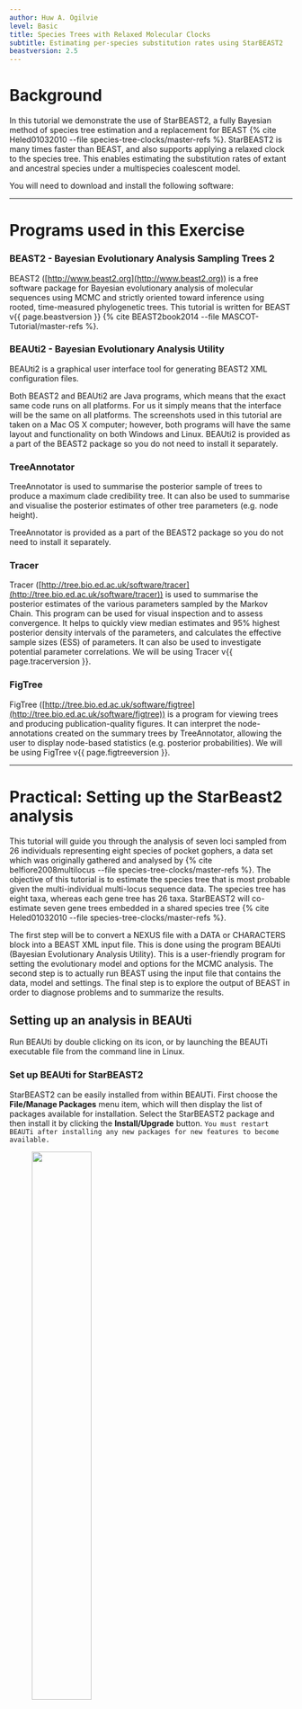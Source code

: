 ```yaml
---
author: Huw A. Ogilvie
level: Basic
title: Species Trees with Relaxed Molecular Clocks
subtitle: Estimating per-species substitution rates using StarBEAST2
beastversion: 2.5
---
```



# Background

In this tutorial we demonstrate the use of StarBEAST2, a fully Bayesian method
of species tree estimation and a replacement for BEAST
 {% cite Heled01032010 --file species-tree-clocks/master-refs %}. StarBEAST2 is many times faster than BEAST,
and also supports applying a relaxed clock to the species tree. This enables
estimating the substitution rates of extant and ancestral species under a
multispecies coalescent model.

You will need to download and install the following software:

----

# Programs used in this Exercise 


### BEAST2 - Bayesian Evolutionary Analysis Sampling Trees 2

BEAST2 ([http://www.beast2.org](http://www.beast2.org)) is a free software package for Bayesian evolutionary analysis of molecular sequences using MCMC and strictly oriented toward inference using rooted, time-measured phylogenetic trees. This tutorial is written for BEAST v{{ page.beastversion }} {% cite BEAST2book2014 --file MASCOT-Tutorial/master-refs %}. 


### BEAUti2 - Bayesian Evolutionary Analysis Utility

BEAUti2 is a graphical user interface tool for generating BEAST2 XML configuration files.

Both BEAST2 and BEAUti2 are Java programs, which means that the exact same code runs on all platforms. For us it simply means that the interface will be the same on all platforms. The screenshots used in this tutorial are taken on a Mac OS X computer; however, both programs will have the same layout and functionality on both Windows and Linux. BEAUti2 is provided as a part of the BEAST2 package so you do not need to install it separately.

### TreeAnnotator

TreeAnnotator is used to summarise the posterior sample of trees to produce a maximum clade credibility tree. It can also be used to summarise and visualise the posterior estimates of other tree parameters (e.g. node height).

TreeAnnotator is provided as a part of the BEAST2 package so you do not need to install it separately.


### Tracer

Tracer ([http://tree.bio.ed.ac.uk/software/tracer](http://tree.bio.ed.ac.uk/software/tracer)) is used to summarise the posterior estimates of the various parameters sampled by the Markov Chain. This program can be used for visual inspection and to assess convergence. It helps to quickly view median estimates and 95% highest posterior density intervals of the parameters, and calculates the effective sample sizes (ESS) of parameters. It can also be used to investigate potential parameter correlations. We will be using Tracer v{{ page.tracerversion }}.


### FigTree

FigTree ([http://tree.bio.ed.ac.uk/software/figtree](http://tree.bio.ed.ac.uk/software/figtree)) is a program for viewing trees and producing publication-quality figures. It can interpret the node-annotations created on the summary trees by TreeAnnotator, allowing the user to display node-based statistics (e.g. posterior probabilities). We will be using FigTree v{{ page.figtreeversion }}.

----

# Practical: Setting up the StarBeast2 analysis


This tutorial will guide you through the analysis of seven loci sampled from 26
individuals representing eight species of pocket gophers, a data set which was
originally gathered and analysed by
 {% cite belfiore2008multilocus --file species-tree-clocks/master-refs %}. The objective of this tutorial is to estimate the
species tree that is most probable given the multi-individual multi-locus
sequence data. The species tree has eight taxa, whereas each gene tree has 26
taxa. StarBEAST2 will co-estimate seven gene trees embedded in a shared species
tree  {% cite Heled01032010 --file species-tree-clocks/master-refs %}.

The first step will be to convert a NEXUS file with a DATA or CHARACTERS block
into a BEAST XML input file. This is done using the program BEAUti (Bayesian
Evolutionary Analysis Utility). This is a user-friendly program for setting the
evolutionary model and options for the MCMC analysis. The second step is to
actually run BEAST using the input file that contains the data, model and
settings. The final step is to explore the output of BEAST in order to diagnose
problems and to summarize the results.

## Setting up an analysis in BEAUti


Run BEAUti by double clicking on its icon, or by launching the BEAUTi executable
file from the command line in Linux.

### Set up BEAUti for StarBEAST2

StarBEAST2 can be easily installed from within BEAUTi. First choose the
**File/Manage Packages** menu item, which will then display the list of
packages available for installation. Select
the StarBEAST2 package and then install it by clicking the
**Install/Upgrade** button. ``You must restart BEAUTi after installing any new
packages for new features to become available.``

<figure>
<a id="fig:example1"></a>
<img style="width:50%;" src="figures/beauti-install.png" alt="">
<figcaption>Figure 1: Install StarBEAST2 from within BEAUTi.</figcaption>
</figure>

StarBEAST2 includes a series of templates for multispecies coalescent analyses.
These include the **StarBeast2** template for strict clock or gene tree
relaxed clock analyses, and various **SpeciesTree\ldots** templates for species tree
relaxed clock analyses. Currently three types of relaxed clocks are supported by
StarBEAST2; the uncorrelated lognormal clock (UCLN), the uncorrelated
exponential clock (UCED), and the random local clock (RLC) which we will use for
this tutorial.  The first thing to do is selecting that template by choosing the
**File/Template/SpeciesTreeRLC** menu item.
When changing a template, BEAUti deletes all previously imported data and starts
with a new empty template. So, if you already loaded some data, a warning
message pops up indicating that this data will be lost if you switch templates.

<figure>
<a id="fig:example1"></a>
<img style="width:50%;" src="figures/figures/beauti-rlc.png" alt="">
<figcaption>Figure 2: Select a species tree template in BEAUti.</figcaption>
</figure>

### Allow clock rates to vary

By default BEAUTi fixes the clock rate of the first partition to 1, so that
the rates of other loci are estimated relative to the first locus. This is
generally inappropriate for StarBEAST2 analyses, so it is ``very
important`` to disable this behaviour by deselecting the **Mode/Automatic
set clock rate** menu item.

<figure>
<a id="fig:example1"></a>
<img style="width:50%;" src="figures/beauti-disable.png" alt="">
<figcaption>Figure 3: Disable automatic setting of clock rates.</figcaption>
</figure>


### Loading the NEXUS files

StarBEAST2 supports multiple individuals per-species and multiple loci (we use
the term locus to refer to a genomic sequence, and gene when referring to the
evolutionary tree for a given locus). The data for each locus is stored as one
alignment in its own NEXUS file. Taxa names in each alignment have to be unique,
but duplicates across alignments are fine.

To load a NEXUS format alignment, click the button with the plus symbol ($+$) in
the lower left corner of the main **Partitions** tab. For this tutorial,
navigate to the **examples/nexus** subfolder inside the **beast**
application folder, and select all of the first seven NEXUS files. They should
be numbered 26, 29, 47, 53, 59, 64, and 72.

<figure>
<a id="fig:example1"></a>
<img style="width:50%;" src="figures/beauti-import.png" alt="">
<figcaption>Figure 4: Selecting NEXUS alignment files to import.</figcaption>
</figure>

Once loaded, the imported alignments are displayed in the \textbf{Partitions}
panel. You can double click any alignment (partition) to show its detail. For
multi-locus analyses, BEAST can link or unlink substitutions models across the
loci by clicking buttons on the top of the panel. The default of StarBEAST2 is
to unlink all models: substitution, clock, and trees. Note
that you should only unlink the tree model across data partitions that are
actually genetically unlinked. For example, in most organisms all the
mitochondrial genes are effectively linked due to a lack of recombination and
they should be set up to use the same tree model in any multispecies coalescent
analysis.

### Assigning the correct species to each sequence

Each taxon in a StarBEAST2 analysis is associated with a species or similar OTU.
Typically the species name is already embedded inside the taxon label. The
species name should be easy to extract; place it either at the beginning or the
end, separated by a _special_ character which does not appear in names. For
example, _aria\_334259, coast\_343436_ (using an underscore) or
_10x017b.wrussia, 2x305b.eastis_ (using a dot).

We need to tell BEAUti somehow which lineages in the alignments go with taxa in
the species tree. Select the Taxon Set panel, and a list of taxa from the
alignments is shown together with a default guess by BEAUti. In this case, the
guess is not very good, so we want to change this. You can manually change each
of the entries in the table, or press the guess button and a dialog is shown
where you can choose from several ways to try to detect the taxon from the name
of the lineages, or have a mapping stored in a file. In this case, splitting the
name on the underscore character _\__ and selecting the second group will give
us the mapping that we need.


<figure>
<a id="fig:example1"></a>
<img style="width:50%;" src="figures/beauti-guess.png" alt="">
<figcaption>Figure 5: Assigning species to sequences in BEAUti using the guess dialog.</figcaption>
</figure>


Alternatively, the mapping can be read from a trait file. A proper trait file is
tab delimited. The first row is always _traits_ followed by the keyword
_species_ in the second column and separated by tab. The rest of the rows
map each individual taxon name to a species name: the taxon name in the first
column and species name in the second column separated by tab.


### Adjusting the ploidy of each gene

Ploidy should be based on the mode of inheritance for each gene. By convention,
nuclear genes in diploids are given a ploidy of 2.0. Because mitochondrial and Y
chromosome genes are haploid even in otherwise diploid organisms, and also
inherited only through the mother or the father respectively, their effective
population size $N_e$ is only one quarter that of nuclear genes. Therefore if
nuclear gene ploidy is set to 2.0, mitochondrial or Y chromosome gene ploidy
should be set to 0.5. In this analysis all genes are from nuclear loci and their
ploidy should be left at the default value of 2.0.

### Selecting the method of population size integration

StarBEAST2, like BEAST before it, can estimate the effective population
sizes for extant and ancestral species. However by default StarBEAST2
analytically integrates over population sizes which is faster than making
explicit estimates. If you do need to estimate population sizes, change the
population model to **Constant Populations**. For this tutorial, keep the
default model which is **Analytical Population Size Integration**.


<figure>
<a id="fig:example1"></a>
<img style="width:50%;" src="figures/beauti-pop-model.png" alt="">
<figcaption>Figure 6: The choice of population models used by StarBEAST2.</figcaption>
</figure>


### Setting the substitution model

The next thing to do is to click on the **Site Model** tab at the top of
the main window. This will reveal the evolutionary model settings for BEAST.
Exactly which options appear depend on whether the data are nucleotides, or
amino acids, or binary data, or general data. The settings that will appear
after loading the data set will be the default values so we need to make some
changes.

Many of the models may be familiar to you. For this analysis, we will select
each substitution model listed on the left side in turn to make the following
change: select _HKY_ for substitution model (**Subst Model**). Make sure to repeat this step for every partition listed
on the left side.

<figure>
<a id="fig:example1"></a>
<img style="width:50%;" src="figures/beauti-hky.png" alt="">
<figcaption>Figure 7: Setting up substitution and site models for the gopher alignments.</figcaption>
</figure>


### Setting the clock model

Click on the **Clock Model** tab at the top of the main window. In this
panel you can configure the mean clock rate for each locus. If you followed the
earlier instructions to disable automatic setting of clock rates, the
mean clock rate _Clock.rate_ of all partitions should have the
**estimate** box ticked.

<figure>
<a id="fig:example1"></a>
<img style="width:50%;" src="figures/beauti-clock.png" alt="">
<figcaption>Figure 8: The default when automatic clock rate setting is disabled.</figcaption>
</figure>


The default prior for mean clock rates in StarBEAST2 is a lognormal distribution
with a mean (in real space) of 1. Trees estimated using this prior will have a
time axis in units of substitutions. This will not be appropriate when using
fossil (or other external) calibrations. You might instead use a 1/X prior,
which is uninformative and will allow the calibration(s) to guide the clock
rates.

### Priors

The **Priors** panel allows priors to be specified for each parameter in
the model. Click the top-leftmost arrow to expand the options available for the
default _Yule Model_, and set the speciation rate (called for some silly
historical reason _Birth Diff Rate_) to 180.0. Uncheck the
**estimate** box to make this a fixed parameter. ``For real
analyses you should almost certainly estimate this value, but a fixed value will
help us complete the tutorial in a reasonable time frame.``


<figure>
<a id="fig:example1"></a>
<img style="width:50%;" src="figures/beauti-yule.png" alt="">
<figcaption>Figure 9: Fixing the speciation rate.</figcaption>
</figure>

It would be biologically implausible for closely related species to have very large
differences in substitution rates, so we should constrain the per-species branch
rates to a reasonable range of values. Click the button next to
_branchRates.Species_ to define this range. Change _Lower_ to 0.1 and
_Upper_ to 10.0, which means that the fastest branch rate can not be more than
$100\times$ that of the slowest branch rate.


<figure>
<a id="fig:example1"></a>
<img style="width:50%;" src="figures/beauti-branch-rates.png" alt="">
<figcaption>Figure 10: Setting reasonable limits on species branch rates.</figcaption>
</figure>


### Setting the MCMC options

The next tab, **MCMC**, provides more general settings to control the
length of the MCMC and the file names.

First up is the **Chain Length**. This the number of steps BEAST will
complete before stopping an MCMC chain. The appropriate length of the chain
depends on the size of the data set, the complexity of the model and on the
accuracy of the answer required. The default value of 10,000,000 is entirely
arbitrary and should be adjusted according to the size of your data set. For
this tutorial keep the default chain length, which should finish within 10
to 20 minutes on a modern computer.


<figure>
<a id="fig:example1"></a>
<img style="width:50%;" src="figures/beauti-mcmc.png" alt="">
<figcaption>Figure 11: Setting up the MCMC paremeters.</figcaption>
</figure>


The other options specify how the parameter values in the Markov chain should be
displayed on the screen and recorded in the log file. The **screenlog** output is
simply for monitoring the programs progress so can be set to any value (although
if set too small, the sheer quantity of information being displayed on the
screen will actually slow the program down). For the **tracelog** and **treelog** files, the value should
be set relative to the total length of the chain. Sampling too often will result
in very large files with little extra benefit in terms of the precision of the
analysis. Sample too infrequently and the log file will not contain much
information about the distributions of the parameters. You probably want to aim
to store no more than $10000$ samples so this should be set to no less than
$\text{chain length}\div10000$. For this exercise, leave the default **Store
Every** and **Log Every** settings in place.

If you are using Windows then we suggest you add the suffix _.txt_ to the
tracelog, speciesTreeLog, and other treelog file names (e.g.
_starbeast.log.txt_ and _species.trees.txt_) so that Windows recognizes them as text files.

### Generating the BEAST XML file

We are now ready to create the BEAST XML file. To do this, either select the
**File/Save** or **File/Save~As** menu options. Save the file with an
appropriate name (we usually end the filename with _.xml_, e.g.
_pocket-gophers-rlc.xml_). We are now ready to run the file through BEAST.

### Running BEAST

Now run BEAST and when it asks for an input file, provide your newly created XML
file as input by clicking **Choose~File...**, and then click **Run**.
In Linux BEAST will immediately launch a file opening dialog box, which is to
select the BEAST XML to run. BEAST will then run until it has finished reporting
information to the screen. The actual results files are saved to the disk in the
same location as your input file. 

### Analyzing the results

Run the program called **Tracer** to analyze the output of BEAST. When the
main window has opened, choose **Import Trace File...** from the
**File** menu and select the file that BEAST has created called
_starbeast.log_. On the left hand side is a list of the different quantities
that BEAST has logged. There are traces for the the various probabilities and
likelihoods as well as estimates of various discrete and continuous parameters.
The first and most important trace --- the _posterior_ --- is the log of the
product of gene tree phylogenetic likelihoods, the coalescent probability of
gene trees within the species tree, and all prior probabilities.
Selecting a trace on the left brings up analyses for this trace on the right
hand side depending on tab that is selected. Select the statistic named
_sum(indicators.Species)_ --- this is the total number of substitution rate
changes along the species tree. You should now see a window like below.

<figure>
<a id="fig:example1"></a>
<img style="width:50%;" src="figures/tracer-posterior.png" alt="">
<figcaption>Figure 12: Tracer with the gopher data.</figcaption>
</figure>



Remember that MCMC is a stochastic algorithm so the actual numbers will not be
exactly the same. Tracer will plot a (marginalized) posterior distribution for
the selected parameter and also give you statistics such as the mean and median.
The _95\% HPD interval_ stands for _highest posterior density
interval_, and represents the most compact interval on the selected parameter
that contains 95% of the posterior probability. It is also known as a
_credibility interval_, and can be thought of as a Bayesian analog to a
confidence interval. The HPD for the sum of rate changes suggests that either 0,
1 or 2 rate changes have occured.

### A note on prior distributions

For any Bayesian analysis, it is very important to compare your findings with
the prior distribution. The default prior distribution for the number of
substitution rate shifts for a random local clock is a Poisson distribution
with the $\lambda$ parameter fixed at $\ln(2) \approx 0.69$. The prior
probability of zero rate changes for the default distribution is equal to
50\%. Tracer reported that around 1250 samples had zero rate shifts,
out of $9000000 \div 5000 = 1800$ post-burnin posterior samples. This means that after
adding data, our belief in a strict clock increased from 50\% to about 70\%,
a very modest change. The data in this tutorial suggests that a strict clock
applies to pocket gophers, but falls far short of any standard of proof.

### Obtaining an estimate of the phylogenetic tree

BEAST also produces a sample of plausible trees. These can be summarized using
the program **TreeAnnotator**. This will take the set of trees and identify
a single tree that best represents the posterior distribution. It will then
annotate this selected tree topology with the mean ages of all the nodes as well
as the 95\% HPD interval of divergence times for each clade in the selected
tree. It will also calculate the posterior clade probability for each node. Run
the **TreeAnnotator** program and set it up to look like in the figure below.

<figure>
<a id="fig:example1"></a>
<img style="width:50%;" src="figures/treeannotator.png" alt="">
<figcaption>Figure 13: Using TreeAnnotator to summarise the tree set.</figcaption>
</figure>


The **Burnin percentage** is the proportion of trees to remove from the
start of the sample; for this tutorial, set a 10% burnin.

The **Posterior probability limit** option specifies a limit such that if a
node is found at less than this frequency in the sample of trees (i.e., has a
posterior probability less than this limit), it will not be annotated.

For **Target tree type** you can either choose a specific tree from a file
or ask TreeAnnotator to find a tree in your sample. The default option,
**Maximum clade credibility tree**, finds the tree with the highest product
of the posterior probability of all its nodes.

Keep _Common Ancestor heights_ for **Node heights**. This sets the
heights (ages) of each node in the tree to the mean height of the most recent
common ancestor across the entire set of trees in the posterior.

For the input file, select the trees file that BEAST created (by default this
will be called _species.trees_) and select a file for the output (here we
have called it _pocket-gophers.tree_). Now press **Run** and wait for the
program to finish.

### Viewing the species tree(s)

Finally, we can look at the tree in another program called **FigTree**. Run
this program, and open the _pocket-gophers.tree_ file by using the Open command
in the File menu. The tree should appear. You can now try selecting some of the
options in the control panel on the left. Try selecting **Node Bars** to
get node age error bars. Turn on **Node Labels** and select
_posterior_ to get it to display the posterior probability for each node,
and also turn on **Branch Labels** and select _rate\_95%\_HPD_ to display
the 95% HPD of the relative substitution rate for each species tree branch.
You should end up with something like in the Figure below.

<figure>
<a id="fig:example1"></a>
<img style="width:50%;" src="figures/figtree.png" alt="">
<figcaption>Figure 11: Figtree representation of the species tree.</figcaption>
</figure>


Notice that the HPD interval for per-species substitution rates all include
1.0, concordant with our previous observation that there may be no changes
to the overall substitution rate along this species tree.

As a more Bayesian alternative to FigTree, you can load the entire species tree
set into DensiTree. Open the _species.trees_ file in DensiTree and set up the
cloudogram as follows:

* Select the **Central** geometry from the set of options in the top-right of the main screen.
* Under **Show**, check the _Root Canal_ tree to guide the eye.
* Under **Clades**, check _Show Clades_, display the means and 95\% HPDs using _draw_, and display the posterior support
using _text_.
* Now, too many clades are shown, and most are not of interest. Check
_Selected only_, then open the clade toolbar using the **Window/View
clade toolbar** menu item. Select each clade (i.e.
items with more than one species) with majority posterior support (i.e.
with over 50% support) by using the
shift key.

The image should look something like in the figure below. Notice that
there is about 16% support for _heterodus_ to be an outgroup, and about
82% for heterodus to be in a clade with _bottea_, _umbinus_ and
_townsendii_. Can you explain where the remaining 2% went?

<figure>
<a id="fig:example1"></a>
<img style="width:50%;" src="figures/densitree.png" alt="">
<figcaption>Figure 14: DensiTree representation of the species tree.</figcaption>
</figure>

----

# Useful Links

- [Bayesian Evolutionary Analysis with BEAST 2](http://www.beast2.org/book.html) {% cite BEAST2book2014 --file MASCOT-Tutorial/master-refs.bib %}
- BEAST 2 website and documentation: [http://www.beast2.org/](http://www.beast2.org/)
- Join the BEAST user discussion: [http://groups.google.com/group/beast-users](http://groups.google.com/group/beast-users) 

----

# Relevant References

{% bibliography --cited --file species-tree-clocks/master-refs %}

